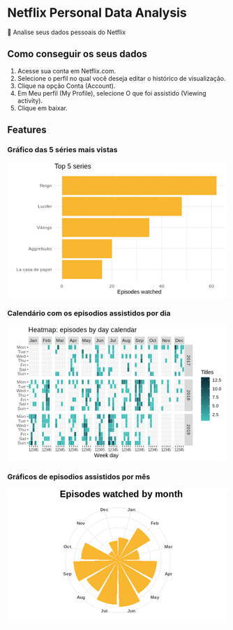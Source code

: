 # Netflix Personal Data Analysis
:movie_camera: Analise seus dados pessoais do Netflix 

## Como conseguir os seus dados

1. Acesse sua conta em Netflix.com.
2. Selecione o perfil no qual você deseja editar o histórico de visualização.
3. Clique na opção Conta (Account).
4. Em Meu perfil (My Profile), selecione O que foi assistido (Viewing activity).
5. Clique em baixar.

## Features

### Gráfico das 5 séries mais vistas
![Gráfico de exemplo 1](https://github.com/nikolaslacerda/netflix-personal-data-analysis/raw/master/images/top-series.png)

### Calendário com os episodios assistidos por dia
![Gráfico de exemplo 2](https://github.com/nikolaslacerda/netflix-personal-data-analysis/raw/master/images/head-map-episodes-by-day-calendar.png)

### Gráficos de episodios assistidos por mês
![Gráfico de exemplo 3](https://github.com/nikolaslacerda/netflix-personal-data-analysis/raw/master/images/watched-by-month.png)
